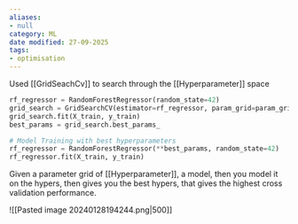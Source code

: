 ```yaml
---
aliases:
- null
category: ML
date modified: 27-09-2025
tags:
- optimisation
---
```

Used [[GridSeachCv]] to search through the [[Hyperparameter]] space

```python
rf_regressor = RandomForestRegressor(random_state=42)
grid_search = GridSearchCV(estimator=rf_regressor, param_grid=param_grid, cv=5, scoring='neg_mean_absolute_error')
grid_search.fit(X_train, y_train)
best_params = grid_search.best_params_

# Model Training with best hyperparameters
rf_regressor = RandomForestRegressor(**best_params, random_state=42)
rf_regressor.fit(X_train, y_train)
```

Given a parameter grid of [[Hyperparameter]], a model, then you model it on the hypers, then gives you the best hypers, that gives the highest cross validation performance.

![[Pasted image 20240128194244.png|500]]